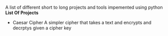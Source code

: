 A list of different short to long projects and tools impemented using python
**List Of Projects**
- Caesar Cipher
    A simpler cipher that takes a text and encrypts and decrptys given a cipher key
